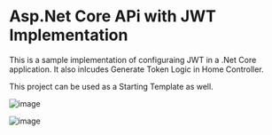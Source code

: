# Asp.Net Core APi with JWT Implementation
This is a sample implementation of configuraing JWT in a .Net Core application. It also inlcudes Generate Token Logic in Home Controller.

This project can be used as a Starting Template as well.

![image](https://github.com/sumairirshad/CoreAPiwithJWT/assets/27567473/aeef0bbd-f5c8-4596-b3af-392e8f4f834c)

![image](https://github.com/sumairirshad/CoreAPiwithJWT/assets/27567473/b8bc05cc-4111-4de6-8f30-ecc533c39052)



